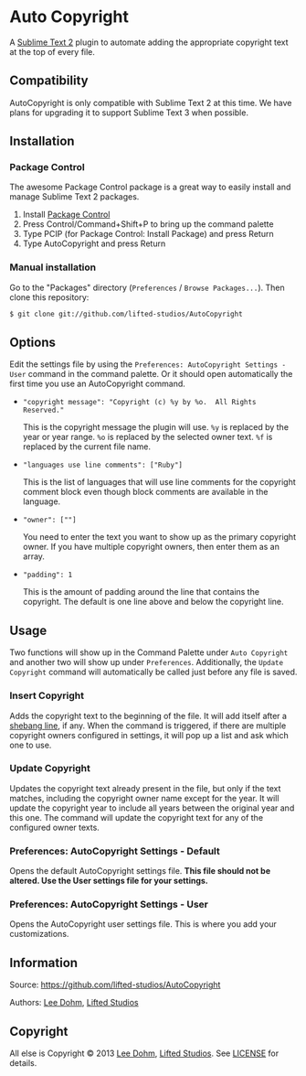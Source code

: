 # Auto Copyright

A [Sublime Text 2](http://www.sublimetext.com/) plugin to automate adding the appropriate copyright text at the top of every file.

## Compatibility

AutoCopyright is only compatible with Sublime Text 2 at this time.  We have plans for upgrading it to support Sublime Text 3 when possible.

## Installation

### Package Control

The awesome Package Control package is a great way to easily install and manage Sublime Text 2 packages.

1. Install [Package Control](http://wbond.net/sublime_packages/package_control)
1. Press Control/Command+Shift+P to bring up the command palette
1. Type PCIP (for Package Control: Install Package) and press Return
1. Type AutoCopyright and press Return

### Manual installation

Go to the "Packages" directory (`Preferences` / `Browse Packages...`).  Then clone this repository:

```sh
$ git clone git://github.com/lifted-studios/AutoCopyright
```

## Options

Edit the settings file by using the `Preferences: AutoCopyright Settings - User` command in the command palette.  Or it should open automatically the first time you use an AutoCopyright command.

*   `"copyright message": "Copyright (c) %y by %o.  All Rights Reserved."`

    This is the copyright message the plugin will use.  `%y` is replaced by the year or year range.  `%o` is replaced by the selected owner text. `%f` is replaced by the current file name.

*   `"languages use line comments": ["Ruby"]`

    This is the list of languages that will use line comments for the copyright comment block even though block comments are available in the language.

*   `"owner": [""]`

    You need to enter the text you want to show up as the primary copyright owner.  If you have multiple copyright owners, then enter them as an array.

*   `"padding": 1`

    This is the amount of padding around the line that contains the copyright.  The default is one line above and below the copyright line.

## Usage

Two functions will show up in the Command Palette under `Auto Copyright` and another two will show up under `Preferences`.  Additionally, the `Update Copyright` command will automatically be called just before any file is saved.

### Insert Copyright

Adds the copyright text to the beginning of the file.  It will add itself after a [shebang line](http://en.wikipedia.org/wiki/Shebang), if any.  When the command is triggered, if there are multiple copyright owners configured in settings, it will pop up a list and ask which one to use.

### Update Copyright

Updates the copyright text already present in the file, but only if the text matches, including the copyright owner name except for the year.  It will update the copyright year to include all years between the original year and this one.  The command will update the copyright text for any of the configured owner texts.

### Preferences: AutoCopyright Settings - Default

Opens the default AutoCopyright settings file.  **This file should not be altered.  Use the User settings file for your settings.**

### Preferences: AutoCopyright Settings - User

Opens the AutoCopyright user settings file.  This is where you add your customizations.

## Information

Source: https://github.com/lifted-studios/AutoCopyright

Authors: [Lee Dohm](https://github.com/lee-dohm/), [Lifted Studios](https://github.com/lifted-studios/)

## Copyright

All else is Copyright &copy; 2013 [Lee Dohm](https://github.com/lee-dohm), [Lifted Studios](https://github.com/lifted-studios).  See [LICENSE](LICENSE.md) for details.
